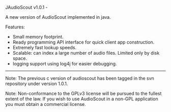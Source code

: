 JAudioScout v1.0.1 -

A new version of AudioScout implemented in java.

Features:

  * Small memory footprint.
  * Ready programming API interface for quick client app construction.
  * Extremely fast lookup speeds.
  * Scalable: can index a large number of audio files. Limited only by disk space.
  * logging support using log4j for easier debugging.


---

Note: The previous c version of audioscout has been tagged in the svn repository under version 1.0.1.



Note: Non-conformance to the GPLv3 license will be pursued to the fullest extent of the law.  If you wish to use AudioScout in a non-GPL application you must obtain a commercial license.